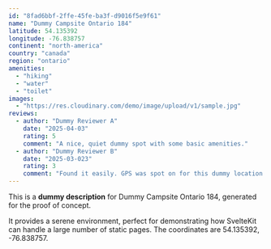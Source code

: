 ```yaml
---
id: "8fad6bbf-2ffe-45fe-ba3f-d9016f5e9f61"
name: "Dummy Campsite Ontario 184"
latitude: 54.135392
longitude: -76.838757
continent: "north-america"
country: "canada"
region: "ontario"
amenities:
  - "hiking"
  - "water"
  - "toilet"
images:
  - "https://res.cloudinary.com/demo/image/upload/v1/sample.jpg"
reviews:
  - author: "Dummy Reviewer A"
    date: "2025-04-03"
    rating: 5
    comment: "A nice, quiet dummy spot with some basic amenities."
  - author: "Dummy Reviewer B"
    date: "2025-03-023"
    rating: 3
    comment: "Found it easily. GPS was spot on for this dummy location."
---
```


This is a **dummy description** for Dummy Campsite Ontario 184, generated for the proof of concept.

It provides a serene environment, perfect for demonstrating how SvelteKit can handle a large number of static pages. The coordinates are 54.135392, -76.838757.
